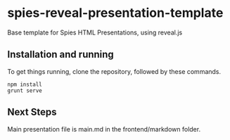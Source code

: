 # spies-reveal-presentation-template
Base template for Spies HTML Presentations, using reveal.js

## Installation and running

To get things running, clone the repository, followed by these commands.

    npm install
    grunt serve
  
## Next Steps

Main presentation file is main.md in the frontend/markdown folder.
